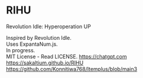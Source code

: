 # RIHU
Revolution Idle: Hyperoperation UP

Inspired by Revolution Idle.<br>
Uses ExpantaNum.js.<br>
In progress.<br>
MIT License - Read LICENSE.
https://chatgpt.com
https://sakaltium.github.io/RIHU
https://github.com/Konnitiwa768/Itemplus/blob/main3
